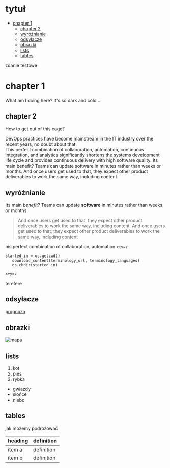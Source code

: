 
# tytuł<!-- omit in toc -->

- [chapter 1](#chapter-1)
  - [chapter 2](#chapter-2)
  - [wyróżnianie](#wyróżnianie)
  - [odsyłacze](#odsyłacze)
  - [obrazki](#obrazki)
  - [lists](#lists)
  - [tables](#tables)

zdanie testowe

# chapter 1

What am I doing here? It's so dark and cold ...

## chapter 2

How to get out of this cage?

DevOps practices have become mainstream in the IT industry over the recent years, no doubt about that.   
This perfect combination of collaboration, automation, continuous integration, and analytics significantly shortens the systems development life cycle and provides continuous delivery with high software quality. Its main benefit? Teams can update software in minutes rather than weeks or months. And once users get used to that, they expect other product deliverables to work the same way, including content. 

## wyróżnianie

 Its main *benefit*? Teams can update **software** in minutes rather than weeks or months.

 > And once users get used to that, they expect other product deliverables to work the same way, including content. 
 And once users get used to that, they expect other product deliverables to work the same way, including content

 his perfect combination of collaboration, automation `x+y=z`

 ```
 started_in = os.getcwd()
    download_content(terminology_url, terminology_languages)
    os.chdir(started_in)
```

```x+y=z```

terefere

## odsyłacze

[prognoza](https://meteo.pl/)

## obrazki

![mapa](mostek.jpg)

## lists

1. kot
2. pies
3. rybka

- gwiazdy
- słońce
- niebo

## tables
jak możemy podróżować

|heading|definition|
|--------|----------|
|item a|definition|
|item b|definition|
